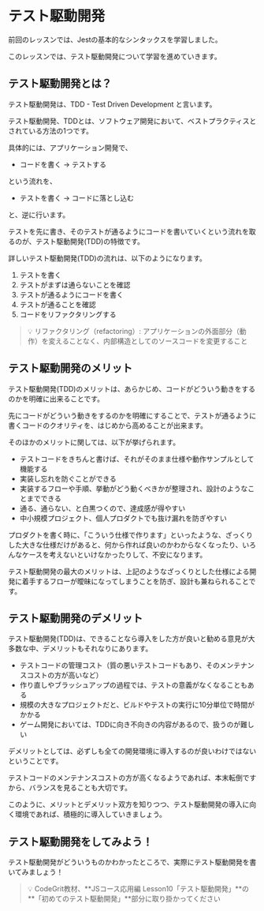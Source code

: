 # テスト駆動開発

前回のレッスンでは、Jestの基本的なシンタックスを学習しました。

このレッスンでは、テスト駆動開発について学習を進めていきます。

## テスト駆動開発とは？

テスト駆動開発は、TDD - Test Driven Development と言います。

テスト駆動開発、TDDとは、ソフトウェア開発において、ベストプラクティスとされている方法の1つです。

具体的には、アプリケーション開発で、

* コードを書く → テストする

という流れを、

* テストを書く → コードに落とし込む

と、逆に行います。

テストを先に書き、そのテストが通るようにコードを書いていくという流れを取るのが、テスト駆動開発(TDD)の特徴です。

詳しいテスト駆動開発(TDD)の流れは、以下のようになります。

1. テストを書く
2. テストがまずは通らないことを確認
3. テストが通るようにコードを書く
4. テストが通ることを確認
5. コードをリファクタリングする

> 💡 リファクタリング（refactoring）: アプリケーションの外面部分（動作）を変えることなく、内部構造としてのソースコードを変更すること

## テスト駆動開発のメリット

テスト駆動開発(TDD)のメリットは、あらかじめ、コードがどういう動きをするのかを明確に出来ることです。

先にコードがどういう動きをするのかを明確にすることで、テストが通るように書くコードのクオリティを、はじめから高めることが出来ます。

そのほかのメリットに関しては、以下が挙げられます。

* テストコードをきちんと書けば、それがそのまま仕様や動作サンプルとして機能する
* 実装し忘れを防ぐことができる
* 実装するフローや手順、挙動がどう動くべきかが整理され、設計のようなことまでできる
* 通る、通らない、と白黒つくので、達成感が得やすい
* 中小規模プロジェクト、個人プロダクトでも抜け漏れを防ぎやすい

プロダクトを書く時に、「こういう仕様で作ります」といったような、ざっくりした大きな仕様だけがあると、何から作れば良いのかわからなくなったり、いろんなケースを考えないといけなかったりして、不安になります。

テスト駆動開発の最大のメリットは、上記のようなざっくりとした仕様による開発に着手するフローが曖昧になってしまうことを防ぎ、設計も兼ねられることです。

## テスト駆動開発のデメリット

テスト駆動開発(TDD)は、できることなら導入をした方が良いと勧める意見が大多数な中、デメリットもそれなりにあります。

* テストコードの管理コスト（質の悪いテストコードもあり、そのメンテナンスコストの方が高いなど）
* 作り直しやブラッシュアップの過程では、テストの意義がなくなることもある
* 規模の大きなプロジェクトだと、ビルドやテストの実行に10分単位で時間がかかる
* ゲーム開発においては、TDDに向き不向きの内容があるので、扱うのが難しい

デメリットとしては、必ずしも全ての開発環境に導入するのが良いわけではないということです。

テストコードのメンテナンスコストの方が高くなるようであれば、本末転倒ですから、バランスを見ることも大切です。

このように、メリットとデメリット双方を知りつつ、テスト駆動開発の導入に向く環境であれば、積極的に導入していきましょう。

## テスト駆動開発をしてみよう！

テスト駆動開発がどういうものかわかったところで、実際にテスト駆動開発を書いてみましょう！

> 💡 CodeGrit教材、**JSコース応用編 Lesson10「テスト駆動開発」**の **「初めてのテスト駆動開発」**部分に取り掛かってください